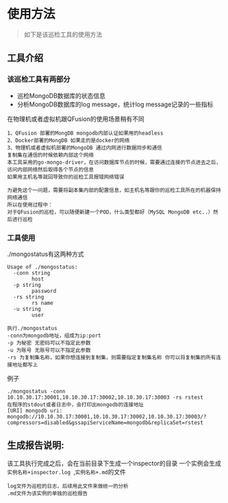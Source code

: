 # 使用方法
> 如下是该巡检工具的使用方法

## 工具介绍 
### 该巡检工具有两部分
- 巡检MongoDB数据库的状态信息
- 分析MongoDB数据库的log message，统计log message记录的一些指标

在物理机或者虚拟机跟QFusion的使用场景稍有不同
```text
1、QFusion 部署的MongDB mongodb内部认证如果用的headless
2、Docker部署的MongDB 如果走的是docker的网络
3、物理机或者虚拟机部署的MongoDB 通过内网进行数据同步和通信
复制集在通信的时候依赖内部这个网络
本工具采用的go-mongo-driver，在访问数据库节点的时候，需要通过连接的节点进去之后，访问内部网络然后取得各个节点的信息
如果用主机名等就回导致你的巡检工具报错网络错误

为避免这个一问题，需要将副本集内部的配置信息，如主机名等跟你的巡检工具所在的机器保持网络通信
所以在使用过程中：
对于QFusion的巡检，可以随便新建一个POD，什么类型都好（MySQL MongoDB etc..）然后进行巡检
```
### 工具使用
./mongostatus有这两种方式
```text
Usage of ./mongostatus:
  -conn string
        host
  -p string
        password
  -rs string
        rs name
  -u string
        user
```
```text
执行./mongostatus 
-conn为mongodb地址，组成为ip:port
-p 为秘密 无密码可以不指定此参数
-u 为账号 无账号可以不指定此参数
-rs 为复制集名称，如果你想连接到复制集，则需要指定复制集名称 你可以将复制集的所有连接地址都写上
```
例子
```text
./mongostatus -conn 10.10.30.17:30001,10.10.30.17:30002,10.10.30.17:30003 -rs rstest
在程序的stdout或者日志中，会打印出mongodb的连接地址
[URI] mongodb uri: mongodb://10.10.30.17:30001,10.10.30.17:30002,10.10.30.17:30003/?compressors=disabled&gssapiServiceName=mongodb&replicaSet=rstest
```

## 生成报告说明:
该工具执行完成之后，会在当前目录下生成一个inspector的目录
一个实例会生成`实例名称+inspector.log `,`实例名称+.md`的文件
```text
log文件为巡检的日志，后续用此文件来做统一的分析
.md文件为该实例的单独的巡检报告
```
